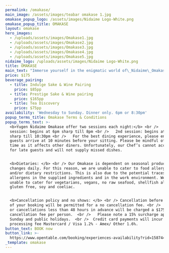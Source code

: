 ```yaml
---
permalink: /omakase/
main_image: /assets/images/teabar omakase 1.jpg
omakase_popup_logo: /assets/images/Nidaime Logo-White.png
omakase_popup_title: OMAKASE
layout: omakase
hero_images:
  - /uploads/assets/images/Omakase1.jpg
  - /uploads/assets/images/Omakase2.jpg
  - /uploads/assets/images/Omakase3.jpg
  - /uploads/assets/images/Omakase4.jpg
  - /uploads/assets/images/Omakase5.jpg
nidaime_logo: /uploads/assets/images/Nidaime Logo-White.png
title: OMAKASE
main_text: "Immerse yourself in the enigmatic world of\_Nidaime\_Omakase.\nOur talented Chefs\_and Sommeliers have curated a refined multi-course menu,\nthat goes beyond the ordinary.\n\nHosted at\_Yūgen\_Tea Bar,\_this intimate 8 seater Chef-to-Guest experience\_serves as\_an\_incubator for experimental\_ideas, shining a light on the best seasonal produce\_to captivate your senses in a\_laid-back\_and entertaining space.\n\nOur\_ever-evolving\_beverage menus\_will\_include small release, rare & one-off pairings\_of high-quality\_\nSake, Tea & Whisky’s\_to complement the food on offer.\n"
price: $175
beverage_pairing:
  - title: Indulge Sake & Wine Pairing
    price: $85pp
  - title: Prestige Sake & Wine pairing
    price: $165pp
  - title: Tea Discovery
    price: $75pp
availability: 'Wednesday to Sunday. Dinner only. 6pm or 8:30pm'
popup_terms_title: Omakase Terms & Conditions
popup_terms_text: >-
  <b>Yugen Nidaime Omakase offer two sessions each night:</b> <br />   1st
  session: begins at 6pm sharp till 8pm <br />   2nd session: begins at 8.30pm
  sharp till 10:30pm <br />   For the best dining experience, please ensure all
  guests arrive at 10 minutes before your sitting. Please be mindful of dining
  time as it affects other diners. Unfortunately, our Chef’s cannot accommodate
  for late guests and will not supply missed dishes.


  <b>Dietaries: </b> <br /> Our Omakase is dependent on seasonal produce and
  changes daily. For this reason, we are unable to cater to food allergies
  and/or dietary restrictions. This is also due to the potential traces of
  allergens in the supplied ingredients and in the work environment. We are
  unable to cater for vegetarians, vegans, no raw seafood, shellfish allergies,
  gluten free, soy and coeliac.


  <b>Cancellation policy and no shows: </b> <br /> Cancellation before 48 hours
  of your booking will be permitted for a no cancellation fee. <br />   No shows
  or cancellations less than 48 hours in advance will be charged a $175
  cancellation fee per person.  <br />   Please note a 15% surcharge apply on
  Sunday and public holidays.  <br />  Credit card payments will incur a
  processing fee Mastercard / Visa 1.2% - Amex/ Other 1.6%.
button_text: BOOK now
button_link: >-
  https://www.opentable.com/booking/experiences-availability?rid=158744&restref=158744&experienceId=191894&utm_source=external&utm_medium=referral&utm_campaign=shared 
_template: omakase
---
```


